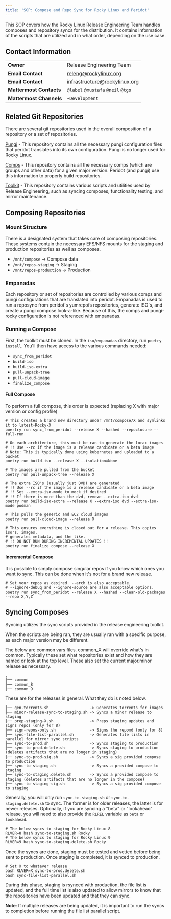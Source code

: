 ```yaml
---
title: 'SOP: Compose and Repo Sync for Rocky Linux and Peridot'
---
```


This SOP covers how the Rocky Linux Release Engineering Team handles composes and repository syncs for the distribution. It contains information of the scripts that are utilized and in what order, depending on the use case.

## Contact Information
| | |
| - | - |
| **Owner** | Release Engineering Team |
| **Email Contact** | releng@rockylinux.org |
| **Email Contact** | infrastructure@rockylinux.org |
| **Mattermost Contacts** | `@label` `@mustafa` `@neil` `@tgo` |
| **Mattermost Channels** | `~Development` |

## Related Git Repositories

There are several git repositories used in the overall composition of a repository or a set of repositories.

[Pungi](https://git.rockylinux.org/rocky/pungi-rocky) - This repository contains all the necessary pungi configuration files that peridot translates into its own configuration. Pungi is no longer used for Rocky Linux.

[Comps](https://git.rockylinux.org/rocky/comps) - This repository contains all the necessary comps (which are groups and other data) for a given major version. Peridot (and pungi) use this information to properly build repositories.

[Toolkit](https://github.com/rocky-linux/sig-core-toolkit) - This repository contains various scripts and utilities used by Release Engineering, such as syncing composes, functionality testing, and mirror maintenance.

## Composing Repositories

### Mount Structure

There is a designated system that takes care of composing repositories. These systems contain the necessary EFS/NFS mounts for the staging and production repositories as well as composes.

* `/mnt/compose` -> Compose data
* `/mnt/repos-staging` -> Staging
* `/mnt/repos-production` -> Production

### Empanadas

Each repository or set of repositories are controlled by various comps and pungi configurations that are translated into peridot. Empanadas is used to run a reposync from peridot's yumrepofs repositories, generate ISO's, and create a pungi compose look-a-like. Because of this, the comps and pungi-rocky configuration is not referenced with empanadas.

### Running a Compose

First, the toolkit must be cloned. In the `iso/empanadas` directory, run `poetry install`. You'll then have access to the various commands needed:

* `sync_from_peridot`
* `build-iso`
* `build-iso-extra`
* `pull-unpack-tree`
* `pull-cloud-image`
* `finalize_compose`

#### Full Compose

To perform a full compose, this order is expected (replacing X with major version or config profile)

```
# This creates a brand new directory under /mnt/compose/X and symlinks it to latest-Rocky-X
poertry run sync_from_peridot --release X --hashed --repoclosure --full-run

# On each architecture, this must be ran to generate the lorax images
# !! Use --rc if the image is a release candidate or a beta image
# Note: This is typically done using kubernetes and uploaded to a bucket
poetry run build-iso --release X --isolation=None

# The images are pulled from the bucket
poetry run pull-unpack-tree --release X

# The extra ISO's (usually just DVD) are generated
# !! Use --rc if the image is a release candidate or a beta image
# !! Set --extra-iso-mode to mock if desired
# !! If there is more than the dvd, remove --extra-iso dvd
poetry run build-iso-extra --release X --extra-iso dvd --extra-iso-mode podman

# This pulls the generic and EC2 cloud images
poetry run pull-cloud-image --release X

# This ensures everything is closed out for a release. This copies iso's, images,
# generates metadata, and the like.
# !! DO NOT RUN DURING INCREMENTAL UPDATES !!
poetry run finalize_compose --release X
```

#### Incremental Compose

It is possible to simply compose singular repos if you know which ones you want to sync. This can be done when it's not for a brand new release.

```
# Set your repos as desired. --arch is also acceptable.
# --ignore-debug and --ignore-source are also acceptable options.
poetry run sync_from_peridot --release X --hashed --clean-old-packages --repo X,Y,Z
```

## Syncing Composes

Syncing utilizes the sync scripts provided in the release engineering toolkit.

When the scripts are being ran, they are usually ran with a specific purpose, as each major version may be different.

The below are common vars files. common_X will override what's in common. Typically these set what repositories exist and how they are named or look at the top level. These also set the current major.minor release as necessary.

```
.
├── common
├── common_8
├── common_9
```

These are for the releases in general. What they do is noted below.

```
├── gen-torrents.sh                  -> Generates torrents for images
├── minor-release-sync-to-staging.sh -> Syncs a minor release to staging
├── prep-staging-X.sh                -> Preps staging updates and signs repos (only for 8)
├── sign-repos-only.sh               -> Signs the repomd (only for 8)
├── sync-file-list-parallel.sh       -> Generates file lists in parallel for mirror sync scripts
├── sync-to-prod.sh                  -> Syncs staging to production
├── sync-to-prod.delete.sh           -> Syncs staging to production (deletes artifacts that are no longer in staging)
├── sync-to-prod-sig.sh              -> Syncs a sig provided compose to production
├── sync-to-staging.sh               -> Syncs a provided compose to staging
├── sync-to-staging.delete.sh        -> Syncs a provided compose to staging (deletes artifacts that are no longer in the compose)
├── sync-to-staging-sig.sh           -> Syncs a sig provided compose to staging
```

Generally, you will only run `sync-to-staging.sh` or `sync-to-staging.delete.sh` to sync. The former is for older releases, the latter is for newer releases. Optionally, if you are syncing a "beta" or "lookahead" release, you will need to also provide the `RLREL` variable as `beta` or `lookahead`.

```
# The below syncs to staging for Rocky Linux 8
RLVER=8 bash sync-to-staging.sh Rocky
# The below syncs to staging for Rocky Linux 9
RLVER=9 bash sync-to-staging.delete.sh Rocky
```

Once the syncs are done, staging must be tested and vetted before being sent to production. Once staging is completed, it is synced to production.

```
# Set X to whatever release
bash RLVER=X sync-to-prod.delete.sh
bash sync-file-list-parallel.sh
```

During this phase, staging is rsynced with production, the file list is updated, and the full time list is also updated to allow mirrors to know that the repositories have been updated and that they can sync.

**Note**: If multiple releases are being updated, it is important to run the syncs to completion before running the file list parallel script.
